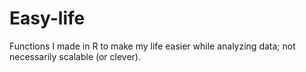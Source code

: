 # Easy-life
Functions I made in R to make my life easier while analyzing data; not necessarily scalable (or clever).

